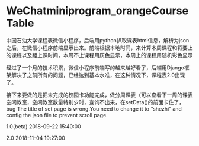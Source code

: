 # WeChatminiprogram_orangeCourseTable
中国石油大学课程表微信小程序，后端用python扒取课表html信息，解析为json之后，在微信小程序前端显示出来。前端根据本地时间，来计算本周课程和将要上的课程以及距上课时间，本周不上课程用灰色显示，本周上的课程用随机彩色显示


经过了一个月的技术积累，微信小程序前端写的越来越好看了，后端用Django框架解决了之前所有的问题，已经达到基本水准，在这种情况下，课程表2.0出现了。

接下来要做的是把未完成的校园卡功能完成，做分周课表（可以查看下一周的课表
空闲教室，空闲教室数量特别少时，查询不出来，在setData()的前面卡住了，bug
The title of set page is wrong.You need to change it to “shezhi” and config the json file to prevent scroll page.

1.0(beta) 2018-09-22 15:40:00

2.0 2018-11-04 19:27:00
